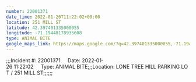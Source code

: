 ```yaml
---
number: 22001371
date_time: 2022-01-26T11:22:02+00:00
location: 251 MILL ST
latitude: 42.397401335000055
longitude: -71.19448178935608
type: ANIMAL BITE
google_maps_link: https://maps.google.com/?q=42.397401335000055,-71.19448178935608
---
```


;;;Incident #: 22001371     Date: 2022‐01‐26 11:22:02     Type: ANIMAL BITE;;;Location: LONE TREE HILL PARKING LOT / 251 MILL ST;;;;;;
